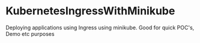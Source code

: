 # KubernetesIngressWithMinikube
Deploying applications using Ingress using minikube. Good for quick POC's, Demo etc purposes

